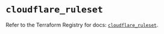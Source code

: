 # `cloudflare_ruleset`

Refer to the Terraform Registry for docs: [`cloudflare_ruleset`](https://registry.terraform.io/providers/cloudflare/cloudflare/5.0.0/docs/resources/ruleset).
